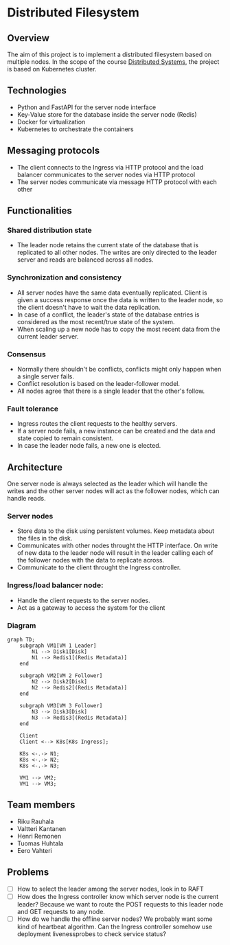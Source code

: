 # Distributed Filesystem

## Overview

The aim of this project is to implement a distributed filesystem based on multiple nodes. In the scope of the course [Distributed Systems](https://studies.helsinki.fi/kurssit/opintojakso/otm-1b26b72f-19c4-424f-8524-e917b67a659d), the project is based on Kubernetes cluster.

## Technologies

- Python and FastAPI for the server node interface
- Key-Value store for the database inside the server node (Redis)
- Docker for virtualization
- Kubernetes to orchestrate the containers

## Messaging protocols

- The client connects to the Ingress via HTTP protocol and the load balancer communicates to the server nodes via HTTP protocol
- The server nodes communicate via message HTTP protocol with each other

## Functionalities

### Shared distribution state

- The leader node retains the current state of the database that is replicated to all other nodes. The writes are only directed to the leader server and reads are balanced across all nodes.

### Synchronization and consistency

- All server nodes have the same data eventually replicated. Client is given a success response once the data is written to the leader node, so the client doesn't have to wait the data replication.
- In case of a conflict, the leader's state of the database entries is considered as the most recent/true state of the system.
- When scaling up a new node has to copy the most recent data from the current leader server.

### Consensus

- Normally there shouldn't be conflicts, conflicts might only happen when a single server fails.
- Conflict resolution is based on the leader-follower model.
- All nodes agree that there is a single leader that the other's follow.

### Fault tolerance

- Ingress routes the client requests to the healthy servers.
- If a server node fails, a new instance can be created and the data and state copied to remain consistent.
- In case the leader node fails, a new one is elected.

## Architecture

One server node is always selected as the leader which will handle the writes and the other server nodes will act as the follower nodes, which can handle reads.

### Server nodes

- Store data to the disk using persistent volumes. Keep metadata about the files in the disk.
- Communicates with other nodes throught the HTTP interface. On write of new data to the leader node will result in the leader calling each of the follower nodes with the data to replicate across.
- Communicate to the client throught the Ingress controller.

### Ingress/load balancer node:

- Handle the client requests to the server nodes.
- Act as a gateway to access the system for the client

### Diagram

```mermaid
graph TD;
    subgraph VM1[VM 1 Leader]
        N1 --> Disk1[Disk]
        N1 --> Redis1[(Redis Metadata)]
    end

    subgraph VM2[VM 2 Follower]
        N2 --> Disk2[Disk]
        N2 --> Redis2[(Redis Metadata)]
    end

    subgraph VM3[VM 3 Follower]
        N3 --> Disk3[Disk]
        N3 --> Redis3[(Redis Metadata)]
    end

    Client
    Client <--> K8s[K8s Ingress];

    K8s <-.-> N1;
    K8s <-.-> N2;
    K8s <-.-> N3;

    VM1 --> VM2;
    VM1 --> VM3;
```

## Team members

- Riku Rauhala
- Valtteri Kantanen
- Henri Remonen
- Tuomas Huhtala
- Eero Vahteri


## Problems

- [ ] How to select the leader among the server nodes, look in to RAFT
- [ ] How does the Ingress controller know which server node is the current leader? Because we want to route the POST requests to this leader node and GET requests to any node.
- [ ] How do we handle the offline server nodes? We probably want some kind of heartbeat algorithm. Can the Ingress controller somehow use deployment livenessprobes to check service status?